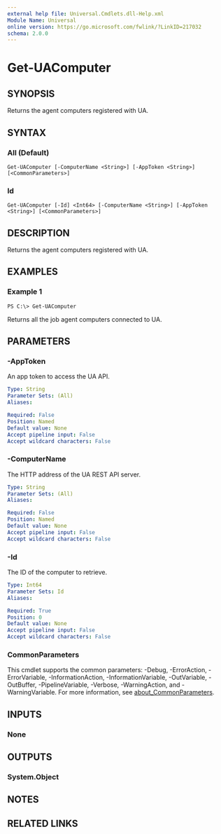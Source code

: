 ```yaml
---
external help file: Universal.Cmdlets.dll-Help.xml
Module Name: Universal
online version: https://go.microsoft.com/fwlink/?LinkID=217032
schema: 2.0.0
---
```


# Get-UAComputer

## SYNOPSIS
Returns the agent computers registered with UA.

## SYNTAX

### All (Default)
```
Get-UAComputer [-ComputerName <String>] [-AppToken <String>] [<CommonParameters>]
```

### Id
```
Get-UAComputer [-Id] <Int64> [-ComputerName <String>] [-AppToken <String>] [<CommonParameters>]
```

## DESCRIPTION
Returns the agent computers registered with UA.

## EXAMPLES

### Example 1
```
PS C:\> Get-UAComputer
```

Returns all the job agent computers connected to UA.

## PARAMETERS

### -AppToken
An app token to access the UA API.

```yaml
Type: String
Parameter Sets: (All)
Aliases:

Required: False
Position: Named
Default value: None
Accept pipeline input: False
Accept wildcard characters: False
```

### -ComputerName
The HTTP address of the UA REST API server.

```yaml
Type: String
Parameter Sets: (All)
Aliases:

Required: False
Position: Named
Default value: None
Accept pipeline input: False
Accept wildcard characters: False
```

### -Id
The ID of the computer to retrieve.

```yaml
Type: Int64
Parameter Sets: Id
Aliases:

Required: True
Position: 0
Default value: None
Accept pipeline input: False
Accept wildcard characters: False
```

### CommonParameters
This cmdlet supports the common parameters: -Debug, -ErrorAction, -ErrorVariable, -InformationAction, -InformationVariable, -OutVariable, -OutBuffer, -PipelineVariable, -Verbose, -WarningAction, and -WarningVariable. For more information, see [about_CommonParameters](http://go.microsoft.com/fwlink/?LinkID=113216).

## INPUTS

### None
## OUTPUTS

### System.Object
## NOTES

## RELATED LINKS
